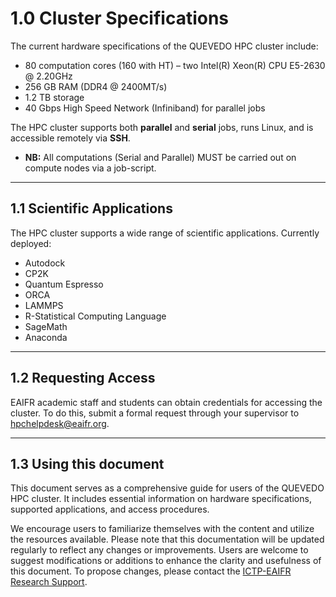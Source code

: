 # 1.0 Cluster Specifications

The current hardware specifications of the QUEVEDO HPC cluster include:

- 80 computation cores (160 with HT) – two Intel(R) Xeon(R) CPU E5-2630 @ 2.20GHz  
- 256 GB RAM (DDR4 @ 2400MT/s)  
- 1.2 TB storage  
- 40 Gbps High Speed Network (Infiniband) for parallel jobs  

The HPC cluster supports both **parallel** and **serial** jobs, runs Linux, and is accessible remotely via **SSH**.
- **NB:** All computations (Serial and Parallel) MUST be carried out on compute nodes via a job-script. 
---

## 1.1 Scientific Applications

The HPC cluster supports a wide range of scientific applications. Currently deployed:

- Autodock
- CP2K  
- Quantum Espresso
- ORCA
- LAMMPS 
- R-Statistical Computing Language  
- SageMath  
- Anaconda  

---

##  1.2 Requesting Access

EAIFR academic staff and students can obtain credentials for accessing the cluster.
To do this, submit a formal request through your supervisor to hpchelpdesk@eaifr.org.

---

##  1.3 Using this document

This document serves as a comprehensive guide for users of the QUEVEDO HPC cluster. It includes essential information on hardware specifications, supported applications, and access procedures. 

We encourage users to familiarize themselves with the content and utilize the resources available. Please note that this documentation will be updated regularly to reflect any changes or improvements. Users are welcome to suggest modifications or additions to enhance the clarity and usefulness of this document. To propose changes, please contact the [ICTP-EAIFR Research Support](https://eaifr.ictp.it/research-1/research-support/).

